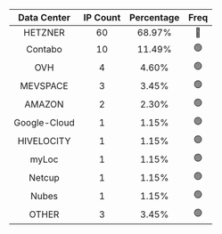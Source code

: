 | Data Center | IP Count | Percentage | Freq |
|:------------:|:--------:|:-----------:|:-----:|
| HETZNER | 60 | 68.97% | 🔴 |
| Contabo | 10 | 11.49% | 🟢 |
| OVH | 4 | 4.60% | 🟢 |
| MEVSPACE | 3 | 3.45% | 🟢 |
| AMAZON | 2 | 2.30% | 🟢 |
| Google-Cloud | 1 | 1.15% | 🟢 |
| HIVELOCITY | 1 | 1.15% | 🟢 |
| myLoc | 1 | 1.15% | 🟢 |
| Netcup | 1 | 1.15% | 🟢 |
| Nubes | 1 | 1.15% | 🟢 |
| OTHER | 3 | 3.45% | 🟢 |